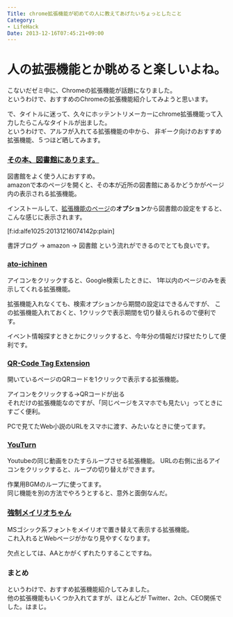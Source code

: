 ```yaml
---
Title: chrome拡張機能が初めての人に教えてあげたいちょっとしたこと
Category:
- LifeHack
Date: 2013-12-16T07:45:21+09:00
---
```



# 人の拡張機能とか眺めると楽しいよね。


<p>こないだゼミ中に、Chromeの拡張機能が話題になりました。 <br />
というわけで、おすすめのChromeの拡張機能紹介してみようと思います。</p>

<p>で、タイトルに迷って、久々にホッテントリメーカーにchrome拡張機能って入力したらこんなタイトルが出ました。 <br />
というわけで、アルフが入れてる拡張機能の中から、
非ギーク向けのおすすめ拡張機能、５つほど晒してみます。</p>


### <a href="https://chrome.google.com/webstore/detail/その本、図書館にあります。/ldidobiipljjgfaglokcehmiljadanle">その本、図書館にあります。</a>


<p>図書館をよく使う人におすすめ。 <br />
amazonで本のページを開くと、その本が近所の図書館にあるかどうかがページ内の表示される拡張機能。</p>

<p>インストールして、<a href="http://chrome://extensions/">拡張機能のページ</a>の<strong>オプション</strong>から図書館の設定をすると、こんな感じに表示されます。</p>
[f:id:alfe1025:20131216074142p:plain]

<p>書評ブログ → amazon → 図書館 という流れができるのでとても良いです。</p>


### <a href="https://chrome.google.com/webstore/detail/ato-ichinen/pojaolkbbklmcifckclknpolncdmbaph">ato-ichinen</a>


<p>アイコンをクリックすると、Google検索したときに、
1年以内のページのみを表示してくれる拡張機能。  </p>

<p>拡張機能入れなくても、検索オプションから期間の設定はできるんですが、
この拡張機能入れておくと、1クリックで表示期間を切り替えられるので便利です。 </p>

<p>イベント情報探すときとかにクリックすると、今年分の情報だけ探せたりして便利です。</p>


### <a href="https://chrome.google.com/webstore/detail/qr-code-tag-extension/bcfddoencoiedfjgepnlhcpfikgaogdg">QR-Code Tag Extension</a>


<p>開いているページのQRコードを1クリックで表示する拡張機能。</p>

<p>アイコンをクリックする→QRコードが出る <br />
それだけの拡張機能なのですが、「同じページをスマホでも見たい」ってときにすごく便利。</p>

<p>PCで見てたWeb小説のURLをスマホに渡す、みたいなときに使ってます。</p>


### <a href="https://chrome.google.com/webstore/detail/youturn/icphmmimmfdlgaaglejeokffekamhplg">YouTurn</a>


<p>Youtubeの同じ動画をひたすらループさせる拡張機能。
URLの右側に出るアイコンをクリックすると、ループの切り替えができます。</p>

<p>作業用BGMのループに使ってます。 <br />
同じ機能を別の方法でやろうとすると、意外と面倒なんだ。</p>


### <a href="https://chrome.google.com/webstore/detail/%E5%BC%B7%E5%88%B6%E3%83%A1%E3%82%A4%E3%83%AA%E3%82%AA%E3%81%A1%E3%82%83%E3%82%93-ms%E3%82%B4%E3%82%B7%E3%83%83%E3%82%AF%E7%BD%AE%E3%81%8D%E6%8F%9B%E3%81%88%E7%89%88/kmjcmncjhdnaealenhoohllicfkdojpb">強制メイリオちゃん</a>


<p>MSゴシック系フォントをメイリオで置き替えて表示する拡張機能。 <br />
これ入れるとWebページがかなり見やすくなります。</p>

<p>欠点としては、AAとかがくずれたりすることですね。</p>


### まとめ


<p>というわけで、おすすめ拡張機能紹介してみました。 <br />
他の拡張機能もいくつか入れてますが、ほとんどが Twitter、2ch、CEO関係でした。はまじ。  </p>


